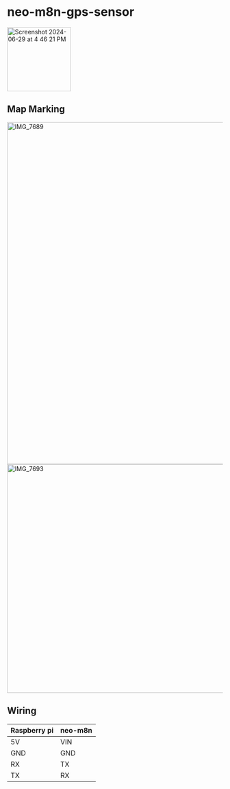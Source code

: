 # neo-m8n-gps-sensor
<img width="149" alt="Screenshot 2024-06-29 at 4 46 21 PM" src="https://github.com/AvionicsOfGOAT/neo-m8n-gps-sensor/assets/136783693/6322d8cf-3b6d-440f-b11b-33205afa9abc">


## Map Marking
<img width="797" alt="IMG_7689" src="https://github.com/AvionicsOfGOAT/neo-m8n-gps-sensor/assets/136783693/a12f795c-cc1a-4cb3-8d5f-5ac0dadd3b2e">
<img width="533" alt="IMG_7693" src="https://github.com/AvionicsOfGOAT/neo-m8n-gps-sensor/assets/136783693/a46e8104-4e0b-4cd6-b16e-0068e0683243">

## Wiring
|Raspberry pi|neo-m8n|
|---|---|
|5V|VIN|
|GND|GND|
|RX|TX|
|TX|RX|

